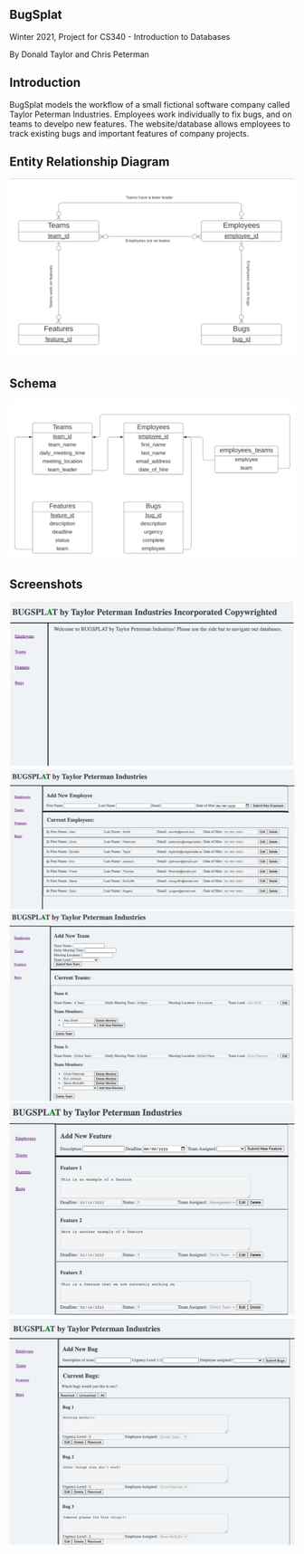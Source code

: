 ## BugSplat
Winter 2021, Project for CS340 - Introduction to Databases

By Donald Taylor and Chris Peterman

## Introduction
BugSplat models the workflow of a small fictional software company called Taylor Peterman Industries. Employees work individually to fix bugs, and on teams to develpo new features. The website/database allows employees to track existing bugs and important features of company projects. 

## Entity Relationship Diagram
![](Images/ER-Diagram.png?raw=true)

## Schema
![](Images/Schema.png?raw=true)

## Screenshots
![](Images/Homepage-Screenshot.png?raw=true)
![](Images/Employees-Screenshot.png?raw=true)
![](Images/Teams-Screenshot.png?raw=true)
![](Images/Features-Screenshot.png?raw=true)
![](Images/Bugs-Screenshot.png?raw=true)




